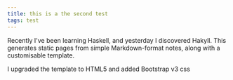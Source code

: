 ```yaml
---
title: this is a the second test
tags: test
---
```


Recently I've been learning Haskell, and yesterday I discovered Hakyll.
This generates static pages from simple Markdown-format notes, along with a customisable template.

I upgraded the template to HTML5 and added Bootstrap v3 css